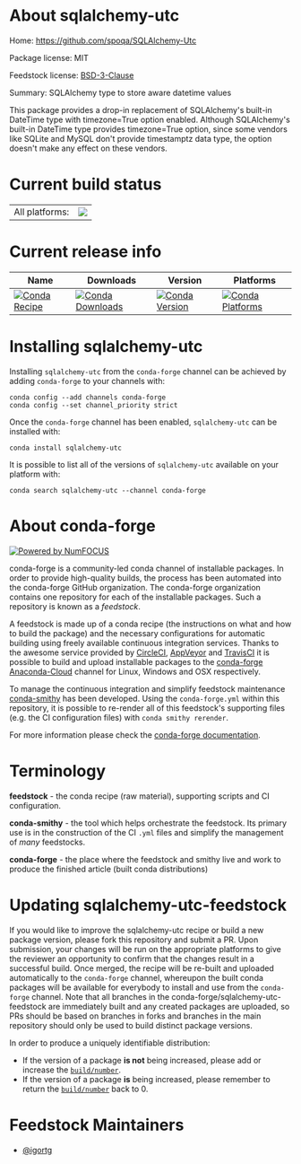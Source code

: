 About sqlalchemy-utc
====================

Home: https://github.com/spoqa/SQLAlchemy-Utc

Package license: MIT

Feedstock license: [BSD-3-Clause](https://github.com/conda-forge/sqlalchemy-utc-feedstock/blob/master/LICENSE.txt)

Summary: SQLAlchemy type to store aware datetime values 

This package provides a drop-in replacement of SQLAlchemy's built-in
DateTime type with timezone=True option enabled. Although SQLAlchemy's
built-in DateTime type provides timezone=True option, since some vendors
like SQLite and MySQL don't provide timestamptz data type, the option
doesn't make any effect on these vendors.


Current build status
====================


<table><tr><td>All platforms:</td>
    <td>
      <a href="https://dev.azure.com/conda-forge/feedstock-builds/_build/latest?definitionId=5835&branchName=master">
        <img src="https://dev.azure.com/conda-forge/feedstock-builds/_apis/build/status/sqlalchemy-utc-feedstock?branchName=master">
      </a>
    </td>
  </tr>
</table>

Current release info
====================

| Name | Downloads | Version | Platforms |
| --- | --- | --- | --- |
| [![Conda Recipe](https://img.shields.io/badge/recipe-sqlalchemy--utc-green.svg)](https://anaconda.org/conda-forge/sqlalchemy-utc) | [![Conda Downloads](https://img.shields.io/conda/dn/conda-forge/sqlalchemy-utc.svg)](https://anaconda.org/conda-forge/sqlalchemy-utc) | [![Conda Version](https://img.shields.io/conda/vn/conda-forge/sqlalchemy-utc.svg)](https://anaconda.org/conda-forge/sqlalchemy-utc) | [![Conda Platforms](https://img.shields.io/conda/pn/conda-forge/sqlalchemy-utc.svg)](https://anaconda.org/conda-forge/sqlalchemy-utc) |

Installing sqlalchemy-utc
=========================

Installing `sqlalchemy-utc` from the `conda-forge` channel can be achieved by adding `conda-forge` to your channels with:

```
conda config --add channels conda-forge
conda config --set channel_priority strict
```

Once the `conda-forge` channel has been enabled, `sqlalchemy-utc` can be installed with:

```
conda install sqlalchemy-utc
```

It is possible to list all of the versions of `sqlalchemy-utc` available on your platform with:

```
conda search sqlalchemy-utc --channel conda-forge
```


About conda-forge
=================

[![Powered by NumFOCUS](https://img.shields.io/badge/powered%20by-NumFOCUS-orange.svg?style=flat&colorA=E1523D&colorB=007D8A)](http://numfocus.org)

conda-forge is a community-led conda channel of installable packages.
In order to provide high-quality builds, the process has been automated into the
conda-forge GitHub organization. The conda-forge organization contains one repository
for each of the installable packages. Such a repository is known as a *feedstock*.

A feedstock is made up of a conda recipe (the instructions on what and how to build
the package) and the necessary configurations for automatic building using freely
available continuous integration services. Thanks to the awesome service provided by
[CircleCI](https://circleci.com/), [AppVeyor](https://www.appveyor.com/)
and [TravisCI](https://travis-ci.com/) it is possible to build and upload installable
packages to the [conda-forge](https://anaconda.org/conda-forge)
[Anaconda-Cloud](https://anaconda.org/) channel for Linux, Windows and OSX respectively.

To manage the continuous integration and simplify feedstock maintenance
[conda-smithy](https://github.com/conda-forge/conda-smithy) has been developed.
Using the ``conda-forge.yml`` within this repository, it is possible to re-render all of
this feedstock's supporting files (e.g. the CI configuration files) with ``conda smithy rerender``.

For more information please check the [conda-forge documentation](https://conda-forge.org/docs/).

Terminology
===========

**feedstock** - the conda recipe (raw material), supporting scripts and CI configuration.

**conda-smithy** - the tool which helps orchestrate the feedstock.
                   Its primary use is in the construction of the CI ``.yml`` files
                   and simplify the management of *many* feedstocks.

**conda-forge** - the place where the feedstock and smithy live and work to
                  produce the finished article (built conda distributions)


Updating sqlalchemy-utc-feedstock
=================================

If you would like to improve the sqlalchemy-utc recipe or build a new
package version, please fork this repository and submit a PR. Upon submission,
your changes will be run on the appropriate platforms to give the reviewer an
opportunity to confirm that the changes result in a successful build. Once
merged, the recipe will be re-built and uploaded automatically to the
`conda-forge` channel, whereupon the built conda packages will be available for
everybody to install and use from the `conda-forge` channel.
Note that all branches in the conda-forge/sqlalchemy-utc-feedstock are
immediately built and any created packages are uploaded, so PRs should be based
on branches in forks and branches in the main repository should only be used to
build distinct package versions.

In order to produce a uniquely identifiable distribution:
 * If the version of a package **is not** being increased, please add or increase
   the [``build/number``](https://docs.conda.io/projects/conda-build/en/latest/resources/define-metadata.html#build-number-and-string).
 * If the version of a package **is** being increased, please remember to return
   the [``build/number``](https://docs.conda.io/projects/conda-build/en/latest/resources/define-metadata.html#build-number-and-string)
   back to 0.

Feedstock Maintainers
=====================

* [@igortg](https://github.com/igortg/)

